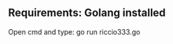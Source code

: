 Requirements: Golang installed
------------------------------
Open cmd and type:
go run riccio333.go